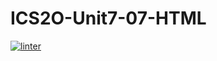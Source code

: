 # ICS2O-Unit7-07-HTML
[![linter](https://github.com/Trent-Hodgins//ICS2O-Unit7-07-HTML/workflows/linter/badge.svg)](https://github.com/marketplace/actions/super-linter)
